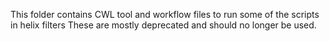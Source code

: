 This folder contains CWL tool and workflow files to run some of the scripts in helix filters
These are mostly deprecated and should no longer be used.
